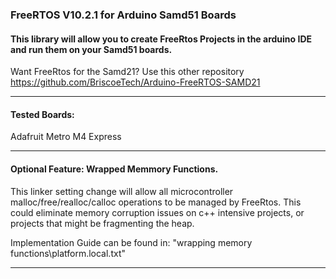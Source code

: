 ###  FreeRTOS V10.2.1 for Arduino Samd51 Boards

####  This library will allow you to create FreeRtos Projects in the arduino IDE and run them on your Samd51 boards.

Want FreeRtos for the Samd21? Use this other repository
https://github.com/BriscoeTech/Arduino-FreeRTOS-SAMD21

***************************************************************************************************************
#### Tested Boards:
 Adafruit Metro M4 Express


***************************************************************************************************************

#### Optional Feature: Wrapped Memmory Functions.

This linker setting change will allow all microcontroller malloc/free/realloc/calloc
operations to be managed by FreeRtos. This could eliminate memory corruption issues on
c++ intensive projects, or projects that might be fragmenting the heap.

Implementation Guide can be found in: "wrapping memory functions\platform.local.txt"

***************************************************************************************************************



